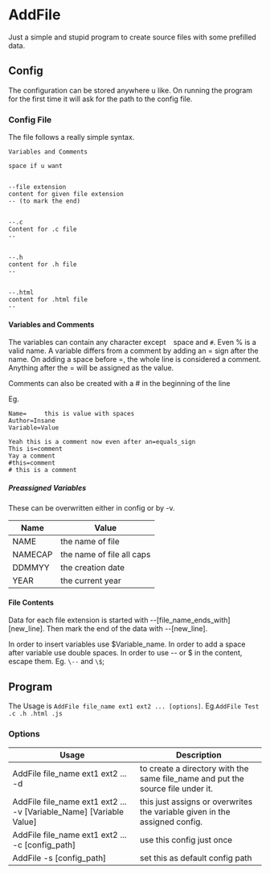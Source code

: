 # AddFile
Just a simple and stupid program to create source files with some prefilled data.

## Config
The configuration can be stored anywhere u like. On running the program for the first time it will ask for the path to the config file.

### Config File
The file follows a really simple syntax.
```
Variables and Comments

space if u want


--file extension
content for given file extension
-- (to mark the end)


--.c
Content for .c file
--


--.h
content for .h file
--


--.html
content for .html file
--

```

#### Variables and Comments

The variables can contain any character except ` ` space and `#`. Even % is a valid name. A variable differs from a comment by adding an = sign after the name. On adding a space before =, the whole line is considered a comment. Anything after the = will be assigned as the value.

Comments can also be created with a # in the beginning of the line

Eg.
```
Name=     this is value with spaces
Author=Insane
Variable=Value

Yeah this is a comment now even after an=equals_sign
This is=comment
Yay a comment
#this=comment
# this is a comment
```

##### Preassigned Variables
These can be overwritten either in config or by -v.

| Name    | Value                     |
| ------- | ------------------------- |
| NAME    | the name of file          |
| NAMECAP | the name of file all caps |
| DDMMYY  | the creation date         |
| YEAR    | the current year          |

#### File Contents
Data for each file extension is started with --[file_name_ends_with][new_line]. Then mark the end of the data with --[new_line].

In order to insert variables use $Variable_name. In order to add a space after variable use double spaces. In order to use -- or $ in the content, escape them. Eg. `\--` and `\$`;

## Program
The Usage is `AddFile file_name ext1 ext2 ... [options]`. Eg.`AddFile Test .c .h .html .js`

### Options
| Usage                                                                | Description                                                                     |
| -------------------------------------------------------------------- | ------------------------------------------------------------------------------- |
| AddFile file_name ext1 ext2 ...  -d                                  | to create a directory with the same file_name and put the source file under it. |
| AddFile file_name ext1 ext2 ...  -v [Variable_Name] [Variable Value] | this just assigns or overwrites the variable given in the assigned config.      |
| AddFile file_name ext1 ext2 ...  -c [config_path]                    | use this config just once                                                       |
| AddFile -s [config_path]                                             | set this as default config path                                                 |